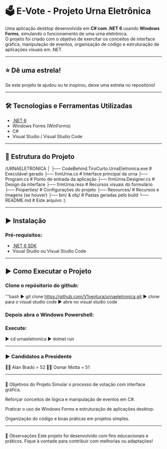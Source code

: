 # 🗳️ E-Vote - Projeto Urna Eletrônica

Uma aplicação desktop desenvolvida em **C# com .NET 6** usando **Windows Forms**, simulando o funcionamento de uma urna eletrônica.  
O projeto foi criado com o objetivo de exercitar os conceitos de interface gráfica, manipulação de eventos, organização de código e estruturação de aplicações visuais em .NET.

---

## ⭐ Dê uma estrela!
Se este projeto te ajudou ou te inspirou, deixe uma estrela no repositório!

---

## 🛠️ Tecnologias e Ferramentas Utilizadas

- [.NET 6](https://dotnet.microsoft.com/en-us/download/dotnet/6.0)
- Windows Forms (WinForms)
- C#
- Visual Studio / Visual Studio Code

---

## 📁 Estrutura do Projeto

/URNAELETRONICA
│
├── CodeBehind.TiroCurto.UrnaEletronica.exe # Executável gerado
├── frmUrna.cs # Interface principal da urna
├── Program.cs # Ponto de entrada da aplicação
├── frmUrna.Designer.cs # Design da interface
├── frmUrna.resx # Recursos visuais do formulário
├── Properties/ # Configurações do projeto
├── Resources/ # Recursos e imagens (se houver)
├── bin/ & obj/ # Pastas geradas pelo build
└── README.md # Este arquivo :)

---

## ▶️ Instalação

### Pré-requisitos:
- [.NET 6 SDK](https://dotnet.microsoft.com/en-us/download/dotnet/6.0)
- Visual Studio ou Visual Studio Code

---
## ▶️ Como Executar o Projeto

### Clone o repósitorio do github:

'''bash
▶️ git clone https://github.com/V1ventura/urnaeletronica.git
▶️ clone para o visual studio code
▶️ abre no visual studio code

### Depois abra o Windows Powershell:

### Execute:
▶️ cd urnaeletronica
▶️ dotnet run

---
### ▶️ Candidatos a Presidente
👨‍🌾 Alan Brado = 52
👩‍🌾 Osmar Motta = 51

---
###

🎯 Objetivos do Projeto
Simular o processo de votação com interface gráfica.

Reforçar conceitos de lógica e manipulação de eventos em C#.

Praticar o uso de Windows Forms e estruturação de aplicações desktop.

Organização do código e boas práticas em projetos simples.

---
###

📌 Observações
Este projeto foi desenvolvido com fins educacionais e práticos.
Fique à vontade para contribuir com melhorias ou adaptações!



